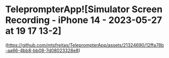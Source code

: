 # TeleprompterApp![Simulator Screen Recording - iPhone 14 - 2023-05-27 at 19 17 13-2]

(https://github.com/mtsfreitas/TeleprompterApp/assets/21324690/12ffa78b-aa66-4bb8-bb08-7d08023328e8)
